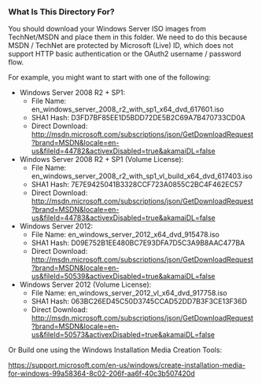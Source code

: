### What Is This Directory For?

You should download your Windows Server ISO images from TechNet/MSDN and place them in this folder. We need to do this because MSDN / TechNet are protected by Microsoft (Live) ID, which does not support HTTP basic authentication or the OAuth2 username / password flow.

For example, you might want to start with one of the following:

* Windows Server 2008 R2 + SP1:
	* File Name: en_windows_server_2008_r2_with_sp1_x64_dvd_617601.iso
	* SHA1 Hash: D3FD7BF85EE1D5BDD72DE5B2C69A7B470733CD0A
	* Direct Download: http://msdn.microsoft.com/subscriptions/json/GetDownloadRequest?brand=MSDN&locale=en-us&fileId=44782&activexDisabled=true&akamaiDL=false
* Windows Server 2008 R2 + SP1 (Volume License):
	* File Name: en_windows_server_2008_r2_with_sp1_vl_build_x64_dvd_617403.iso
	* SHA1 Hash: 7E7E9425041B3328CCF723A0855C2BC4F462EC57
	* Direct Download: http://msdn.microsoft.com/subscriptions/json/GetDownloadRequest?brand=MSDN&locale=en-us&fileId=44783&activexDisabled=true&akamaiDL=false
* Windows Server 2012:
	* File Name: en_windows_server_2012_x64_dvd_915478.iso
	* SHA1 Hash: D09E752B1EE480BC7E93DFA7D5C3A9B8AAC477BA
	* Direct Download: http://msdn.microsoft.com/subscriptions/json/GetDownloadRequest?brand=MSDN&locale=en-us&fileId=50539&activexDisabled=true&akamaiDL=false
* Windows Server 2012 (Volume License):
	* File Name: en_windows_server_2012_vl_x64_dvd_917758.iso
	* SHA1 Hash: 063BC26ED45C50D3745CCAD52DD7B3F3CE13F36D
	* Direct Download: http://msdn.microsoft.com/subscriptions/json/GetDownloadRequest?brand=MSDN&locale=en-us&fileId=50573&activexDisabled=true&akamaiDL=false

Or Build one using the Windows Installation Media Creation Tools:

https://support.microsoft.com/en-us/windows/create-installation-media-for-windows-99a58364-8c02-206f-aa6f-40c3b507420d
